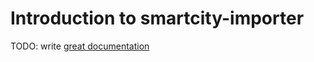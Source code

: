 # Introduction to smartcity-importer

TODO: write [great documentation](http://jacobian.org/writing/great-documentation/what-to-write/)
